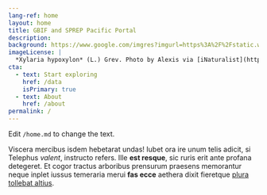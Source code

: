 ```yaml
---
lang-ref: home
layout: home
title: GBIF and SPREP Pacific Portal
description:
background: https://www.google.com/imgres?imgurl=https%3A%2F%2Fstatic.wixstatic.com%2Fmedia%2F58faab_b3d28c02825645d989042b612393b76b~mv2.jpg%2Fv1%2Ffill%2Fw_411%2Ch_680%2Cal_c%2Cq_80%2F58faab_b3d28c02825645d989042b612393b76b~mv2.webp&imgrefurl=https%3A%2F%2Fwww.pacificnatureconference.com%2F&tbnid=SUVb8iWPFNki4M&vet=12ahUKEwjx_quO57_uAhVFRSsKHWqqD-kQMygbegUIARChAQ..i&docid=cnjIOJ-Opp-CUM&w=411&h=680&q=SPREP%20background%20images&hl=en&ved=2ahUKEwjx_quO57_uAhVFRSsKHWqqD-kQMygbegUIARChAQ
imageLicense: |
  *Xylaria hypoxylon* (L.) Grev. Photo by Alexis via [iNaturalist](https://www.gbif.org/occurrence/2542961803)
cta:
  - text: Start exploring
    href: /data
    isPrimary: true
  - text: About
    href: /about
permalink: /
---
```


Edit `/home.md` to change the text.


Viscera mercibus isdem hebetarat undas! Iubet ora ire unum telis adicit, si
Telephus *valent*, instructo refers. Ille **est resque**, sic ruris erit ante
profana detegeret. Et cogor tractus arboribus prensurum praesens memorantur
neque inplet iussus temeraria merui **fas ecce** aethera dixit fieretque [plura
tollebat altius](http://virgineusque.net/est.html).


